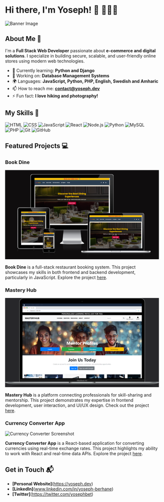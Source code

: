# Hi there, I'm Yoseph! 👋 👨🏾‍💻

![Banner Image](https://github.com/yosephdev/GitHub-Profile/blob/master/banner.png)

## About Me 🚀

I'm a **Full Stack Web Developer** passionate about **e-commerce and digital solutions**. I specialize in building secure, scalable, and user-friendly online stores using modern web technologies. 

- 🌱 Currently learning: **Python and Django**
- 🔭 Working on: **Database Management Systems**
- 🌍 Languages: **JavaScript, Python, PHP, English, Swedish and Amharic**
- 📫 How to reach me: **contact@yoseph.dev**
- ⚡ Fun fact: **I love hiking and photography!**

## My Skills 🧠

![HTML](https://img.shields.io/badge/-HTML-E34F26?style=flat-square&logo=html5&logoColor=white)
![CSS](https://img.shields.io/badge/-CSS-1572B6?style=flat-square&logo=css3&logoColor=white)
![JavaScript](https://img.shields.io/badge/-JavaScript-F7DF1E?style=flat-square&logo=javascript&logoColor=black)
![React](https://img.shields.io/badge/-React-61DAFB?style=flat-square&logo=react&logoColor=black)
![Node.js](https://img.shields.io/badge/-Node.js-339933?style=flat-square&logo=node.js&logoColor=white)
![Python](https://img.shields.io/badge/-Python-3776AB?style=flat-square&logo=python&logoColor=white)
![MySQL](https://img.shields.io/badge/-MySQL-4479A1?style=flat-square&logo=mysql&logoColor=white)
![PHP](https://img.shields.io/badge/-PHP-777BB4?style=flat-square&logo=php&logoColor=white)
![Git](https://img.shields.io/badge/-Git-F05032?style=flat-square&logo=git&logoColor=white)
![GitHub](https://img.shields.io/badge/-GitHub-181717?style=flat-square&logo=github&logoColor=white)


## Featured Projects 💻

### Book Dine

![Book Dine Screenshot](https://github.com/yosephdev/book-dine/blob/main/docs/readme_images/image-mockup.png) 

**Book Dine** is a full-stack restaurant booking system. This project showcases my skills in both frontend and backend development, particularly in JavaScript. Explore the project [here](https://github.com/yosephdev/book-dine).

### Mastery Hub

![Mastery Hub Screenshot](https://github.com/yosephdev/mastery-hub/blob/main/docs/readme_images/Macbook.png?raw=true)

**Mastery Hub** is a platform connecting professionals for skill-sharing and mentorship. This project demonstrates my expertise in frontend development, user interaction, and UI/UX design. Check out the project [here](https://github.com/yosephdev/mastery-hub).

### Currency Converter App

![Currency Converter Screenshot](https://github.com/yosephdev/currency-converter-app/raw/main/image-mockup.png)

**Currency Converter App** is a React-based application for converting currencies using real-time exchange rates. This project highlights my ability to work with React and real-time data APIs. Explore the project [here](https://github.com/yosephdev/currency-converter-app).


## Get in Touch 📬

- **[Personal Website]**(https://yoseph.dev)
- **[LinkedIn]**(www.linkedin.com/in/yoseph-berhane)
- **[Twitter]**(https://twitter.com/yosephbet)
